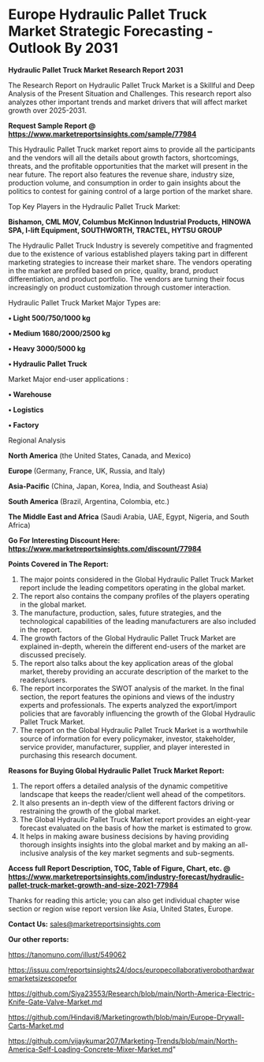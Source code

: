 # Europe Hydraulic Pallet Truck Market Strategic Forecasting - Outlook By 2031

<strong>Hydraulic Pallet Truck Market Research Report 2031</strong>

The Research Report on Hydraulic Pallet Truck Market is a Skillful and Deep Analysis of the Present Situation and Challenges. This research report also analyzes other important trends and market drivers that will affect market growth over 2025-2031.

<strong>Request Sample Report @ <a href=https://www.marketreportsinsights.com/sample/77984>https://www.marketreportsinsights.com/sample/77984</a></strong>

This Hydraulic Pallet Truck market report aims to provide all the participants and the vendors will all the details about growth factors, shortcomings, threats, and the profitable opportunities that the market will present in the near future. The report also features the revenue share, industry size, production volume, and consumption in order to gain insights about the politics to contest for gaining control of a large portion of the market share.

Top Key Players in the Hydraulic Pallet Truck Market:

<strong>Bishamon, CML MOV, Columbus McKinnon Industrial Products, HINOWA SPA, I-lift Equipment, SOUTHWORTH, TRACTEL, HYTSU GROUP</strong>

The Hydraulic Pallet Truck Industry is severely competitive and fragmented due to the existence of various established players taking part in different marketing strategies to increase their market share. The vendors operating in the market are profiled based on price, quality, brand, product differentiation, and product portfolio. The vendors are turning their focus increasingly on product customization through customer interaction.

Hydraulic Pallet Truck Market Major Types are:

<strong>• Light 500/750/1000 kg

• Medium 1680/2000/2500 kg

• Heavy 3000/5000 kg

• Hydraulic Pallet Truck</strong>

Market Major end-user applications :

<strong>• Warehouse

• Logistics

• Factory</strong>

Regional Analysis

</u><strong><b>North America</b></strong> (the United States, Canada, and Mexico)

<strong><b>Europe </b></strong>(Germany, France, UK, Russia, and Italy)

<strong><b>Asia-Pacific</b></strong> (China, Japan, Korea, India, and Southeast Asia)

<strong><b>South America</b></strong> (Brazil, Argentina, Colombia, etc.)

<strong><b>The Middle East and Africa</b></strong> (Saudi Arabia, UAE, Egypt, Nigeria, and South Africa)

<strong>Go For Interesting Discount Here: <a href=https://www.marketreportsinsights.com/discount/77984>https://www.marketreportsinsights.com/discount/77984</a></strong>

<strong>Points Covered in The Report:</strong>
<ol>
  <li>The major points considered in the Global Hydraulic Pallet Truck Market report include the leading competitors operating in the global market.</li>
  <li>The report also contains the company profiles of the players operating in the global market.</li>
  <li>The manufacture, production, sales, future strategies, and the technological capabilities of the leading manufacturers are also included in the report.</li>
  <li>The growth factors of the Global Hydraulic Pallet Truck Market are explained in-depth, wherein the different end-users of the market are discussed precisely.</li>
  <li>The report also talks about the key application areas of the global market, thereby providing an accurate description of the market to the readers/users.</li>
  <li>The report incorporates the SWOT analysis of the market. In the final section, the report features the opinions and views of the industry experts and professionals. The experts analyzed the export/import policies that are favorably influencing the growth of the Global Hydraulic Pallet Truck Market.</li>
  <li>The report on the Global Hydraulic Pallet Truck Market is a worthwhile source of information for every policymaker, investor, stakeholder, service provider, manufacturer, supplier, and player interested in purchasing this research document.</li>
</ol>
<strong>Reasons for Buying Global Hydraulic Pallet Truck Market Report:</strong>

<ol>
  <li>The report offers a detailed analysis of the dynamic competitive landscape that keeps the reader/client well ahead of the competitors.</li>
  <li>It also presents an in-depth view of the different factors driving or restraining the growth of the global market.</li>
  <li>The Global Hydraulic Pallet Truck Market report provides an eight-year forecast evaluated on the basis of how the market is estimated to grow.</li>
  <li>It helps in making aware business decisions by having providing thorough insights insights into the global market and by making an all-inclusive analysis of the key market segments and sub-segments.</li>
</ol>
<strong>Access full Report Description, TOC, Table of Figure, Chart, etc. @ <a href=https://www.marketreportsinsights.com/industry-forecast/hydraulic-pallet-truck-market-growth-and-size-2021-77984>https://www.marketreportsinsights.com/industry-forecast/hydraulic-pallet-truck-market-growth-and-size-2021-77984</a></strong>


Thanks for reading this article; you can also get individual chapter wise section or region wise report version like Asia, United States, Europe.

<strong>Contact Us:</strong>
sales@marketreportsinsights.com

<strong>Our other reports:</strong>

<a href=https://tanomuno.com/illust/549062>https://tanomuno.com/illust/549062</a>

<a href=https://issuu.com/reportsinsights24/docs/europecollaborativerobothardwaremarketsizescopefor>https://issuu.com/reportsinsights24/docs/europecollaborativerobothardwaremarketsizescopefor</a>

<a href=https://github.com/Siya23553/Research/blob/main/North-America-Electric-Knife-Gate-Valve-Market.md>https://github.com/Siya23553/Research/blob/main/North-America-Electric-Knife-Gate-Valve-Market.md</a>

<a href=https://github.com/Hindavi8/Marketingrowth/blob/main/Europe-Drywall-Carts-Market.md>https://github.com/Hindavi8/Marketingrowth/blob/main/Europe-Drywall-Carts-Market.md</a>

<a href=https://github.com/vijaykumar207/Marketing-Trends/blob/main/North-America-Self-Loading-Concrete-Mixer-Market.md>https://github.com/vijaykumar207/Marketing-Trends/blob/main/North-America-Self-Loading-Concrete-Mixer-Market.md</a>"
